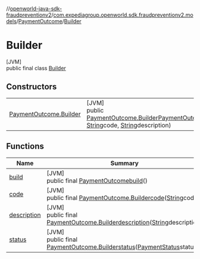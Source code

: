 //[openworld-java-sdk-fraudpreventionv2](../../../../index.md)/[com.expediagroup.openworld.sdk.fraudpreventionv2.models](../../index.md)/[PaymentOutcome](../index.md)/[Builder](index.md)

# Builder

[JVM]\
public final class [Builder](index.md)

## Constructors

| | |
|---|---|
| [PaymentOutcome.Builder](-payment-outcome.-builder.md) | [JVM]<br>public [PaymentOutcome.Builder](index.md)[PaymentOutcome.Builder](-payment-outcome.-builder.md)([PaymentStatus](../../-payment-status/index.md)status, [String](https://docs.oracle.com/javase/8/docs/api/java/lang/String.html)code, [String](https://docs.oracle.com/javase/8/docs/api/java/lang/String.html)description) |

## Functions

| Name | Summary |
|---|---|
| [build](build.md) | [JVM]<br>public final [PaymentOutcome](../index.md)[build](build.md)() |
| [code](code.md) | [JVM]<br>public final [PaymentOutcome.Builder](index.md)[code](code.md)([String](https://docs.oracle.com/javase/8/docs/api/java/lang/String.html)code) |
| [description](description.md) | [JVM]<br>public final [PaymentOutcome.Builder](index.md)[description](description.md)([String](https://docs.oracle.com/javase/8/docs/api/java/lang/String.html)description) |
| [status](status.md) | [JVM]<br>public final [PaymentOutcome.Builder](index.md)[status](status.md)([PaymentStatus](../../-payment-status/index.md)status) |
